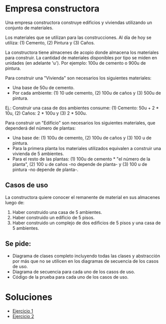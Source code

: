 # Empresa constructora

Una empresa constructora construye edificios y viviendas utilizando un 
conjunto de materiales.

Los materiales que se utilizan para las construcciones. 
Al día de hoy se utiliza: (1) Cemento, (2) Pintura y (3) Caños.

La constructora tiene almacenes de acopio donde almacena los materiales para 
construir. La cantidad de materiales disponibles por tipo se miden en 
unidades (en adelante 'u'). Por ejemplo: 100u de cemento o 900u de pintura.

Para construir una "Vivienda" son necesarios los siguientes materiales:
- Una base de 50u de cemento.
- Por cada ambiente: (1) 10 ude cemento, (2) 100u de caños y 
  (3) 500u de pintura.

Ej.: Construir una casa de dos ambientes consume: (1) Cemento: 50u + 2 * 10u,
(2) Caños: 2 * 100u y (3) 2 * 500u.

Para construir un "Edificio" son necesarios los siguientes materiales, que 
dependerá del número de plantas:
- Una base de: (1) 100u de cemento, (2) 100u de caños y (3) 100 u de pintura.
- Para la primera planta los materiales utilizados equivalen a construir 
  una vivienda de 5 ambientes. 
- Para el resto de las plantas: (1) 100u de cemento * "el número de la 
  planta", (2) 100 u de caños -no depende de planta- y (3) 100 u de pintura 
  -no depende de planta-.

## Casos de uso

La constructora quiere conocer el remanente de material en sus 
almacenes luego de:
1. Haber construido una casa de 5 ambientes.
2. Haber construido un edificio de 5 pisos.
3. Haber construido un complejo de dos edificios de 5 pisos y una casa de 5 
   ambientes.

## Se pide:
- Diagrama de clases completo incluyendo todas las clases y abstracción por 
más que no se utilicen en los diagramas de secuencia de los casos de uso.
- Diagrama de secuencia para cada uno de los casos de uso.
- Código de la prueba para cada uno de los casos de uso.

# Soluciones

- [Ejercicio 1](diagrams/exercise_01)
- [Ejercicio 2](diagrams/exercise_02)